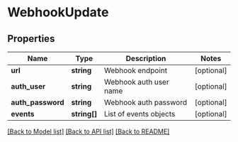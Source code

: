 # WebhookUpdate

## Properties
Name | Type | Description | Notes
------------ | ------------- | ------------- | -------------
**url** | **string** | Webhook endpoint | [optional] 
**auth_user** | **string** | Webhook auth user name | [optional] 
**auth_password** | **string** | Webhook auth password | [optional] 
**events** | **string[]** | List of events objects | [optional] 

[[Back to Model list]](../README.md#documentation-for-models) [[Back to API list]](../README.md#documentation-for-api-endpoints) [[Back to README]](../README.md)


